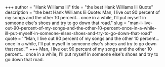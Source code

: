 +++
author = "Hank Williams Iii"
title = "the best Hank Williams Iii Quote"
description = "the best Hank Williams Iii Quote: Man, I live out 90 percent of my songs and the other 10 percent... once in a while, I'll put myself in someone else's shoes and try to go down that road."
slug = "man-i-live-out-90-percent-of-my-songs-and-the-other-10-percent-once-in-a-while-ill-put-myself-in-someone-elses-shoes-and-try-to-go-down-that-road"
quote = '''Man, I live out 90 percent of my songs and the other 10 percent... once in a while, I'll put myself in someone else's shoes and try to go down that road.'''
+++
Man, I live out 90 percent of my songs and the other 10 percent... once in a while, I'll put myself in someone else's shoes and try to go down that road.

